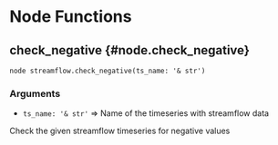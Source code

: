 # Node Functions
## check_negative {#node.check_negative}
```sig
node streamflow.check_negative(ts_name: '& str')
```

### Arguments
- `ts_name: '& str'` => Name of the timeseries with streamflow data

Check the given streamflow timeseries for negative values
